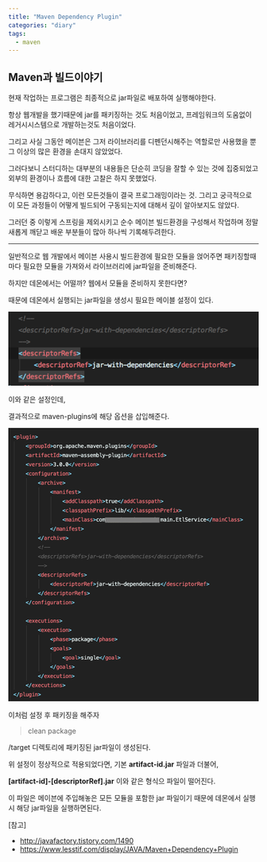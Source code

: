 ```yaml
---
title: "Maven Dependency Plugin"
categories: "diary"
tags:
  - maven
---
```


## Maven과 빌드이야기

현재 작업하는 프로그램은 최종적으로 jar파일로 배포하여 실행해야한다.

항상 웹개발을 했기때문에 jar를 패키징하는 것도 처음이었고, 프레임워크의 도움없이 레거시시스템으로 개발하는것도 처음이었다.

그리고 사실 그동안 메이븐은 그저 라이브러리를 디펜던시해주는 역할로만 사용했을 뿐 그 이상의 많은 환경을 손대지 않았었다.

그러다보니 스터디하는 대부분의 내용들은 단순히 코딩을 잘할 수 있는 것에 집중되었고 외부의 환경이나 흐름에 대한 고찰은 하지 못했었다.

무식하면 용감하다고, 이런 모든것들이 결국 프로그래밍이라는 것. 그리고 궁극적으로 이 모든 과정들이 어떻게 빌드되어 구동되는지에 대해서 깊이 알아보지도 않았다.

그러던 중 이렇게 스프링을 제외시키고 순수 메이븐 빌드환경을 구성해서 작업하며 정말 새롭게 깨닫고 배운 부분들이 많아 하나씩 기록해두려한다.

---

일반적으로 웹 개발에서 메이븐 사용시 빌드환경에 필요한 모듈을 얹어주면 패키징할때마다 필요한 모듈을 가져와서 라이브러리에 jar파일을 준비해준다. 

하지만 데몬에서는 어떨까? 웹에서 모듈을 준비하지 못한다면?

때문에 데몬에서 실행되는 jar파일을 생성시 필요한 메이블 설정이 있다.

![jar](/assets/images/notes/2018/10/dependency_jar.png)

이와 같은 설정인데,

결과적으로 maven-plugins에 해당 옵션을 삽입해준다.

![config](/assets/images/notes/2018/10/config.png)

이처럼 설정 후 패키징을 해주자

> clean package

/target 디렉토리에 패키징된 jar파일이 생성된다.

위 설정이 정상적으로 적용되었다면, 기본 **artifact-id.jar** 파일과 더불어, 

**[artifact-id]-[descriptorRef].jar** 이와 같은 형식으 파일이 떨어진다.

이 파일은 메이븐에 주입해놓은 모든 모듈을 포함한 jar 파일이기 때문에 데몬에서 실행시 해당 jar파일을 실행하면된다.

[참고]
- http://javafactory.tistory.com/1490
- https://www.lesstif.com/display/JAVA/Maven+Dependency+Plugin